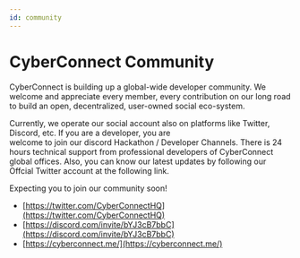 ```yaml
---
id: community
---
```

# CyberConnect Community

CyberConnect is building up a global-wide developer community. We welcome and appreciate every member, every contribution on our 
long road to build an open, decentralized, user-owned social eco-system. 

Currently, we operate our social account also on platforms like Twitter, Discord, etc. If you are a developer, you are  
welcome to join our discord Hackathon / Developer Channels. There is 24 hours technical support from professional developers of CyberConnect global offices.
Also, you can know our latest updates by following our Offcial Twitter account at the following link. 

Expecting you to join our community soon!

- [https://twitter.com/CyberConnectHQ](https://twitter.com/CyberConnectHQ)
- [https://discord.com/invite/bYJ3cB7bbC](https://discord.com/invite/bYJ3cB7bbC)
- [https://cyberconnect.me/](https://cyberconnect.me/)
